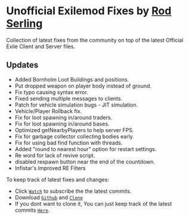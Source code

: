 Unofficial Exilemod Fixes by [Rod Serling](https://github.com/Rod-Serling)
=============
Collection of latest fixes from the community on top of the latest Official Exile Client and Server files. 

Updates
--------------------------
- Added Bornholm Loot Buildings and positions.
- Put dropped weapon on player body instead of ground.
- Fix typo causing syntax error.
- Fixed sending multiple messages to clients.
- Patch for vehicle simulation bugs - JIT simulation.
- Vehicle/Player Rollback fix.
- Fix for loot spawning in/around traders.
- Fix for loot spawning in/around bases.
- Optimized getNearbyPlayers to help server FPS.
- Fix for garbage collector collecting bodies early.
- Fix for using bad find function with threads.
- Added "round to nearest hour" option for restart settings.
- Re word for lack of revive script.
- disabled respawn button near the end of the countdown.
- Infistar's Improved RE Filters

To keep track of latest fixes and changes:
- Click [`Watch`](https://github.com/Exile-UnofficialDevs/Exile-Unofficial/subscription) to subscribe the the latest commits.
- Download [`Github`](https://desktop.github.com/) and [`Clone`](github-windows://openRepo/https://github.com/Exile-UnofficialDevs/Exile-Unofficial)
- If you dont want to clone it, You can just keep track of the latest commits [`Here`](https://github.com/Exile-UnofficialDevs/Exile-Unofficial/commits/master).
